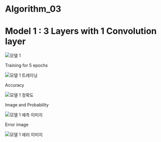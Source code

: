 # Algorithm_03

# Model 1 : 3 Layers with 1 Convolution layer

![모델 1](https://user-images.githubusercontent.com/62279323/83384564-7eb73280-a422-11ea-934e-9276be3eda41.PNG)

Training for 5 epochs

![모델 1 트레이닝](https://user-images.githubusercontent.com/62279323/83384588-870f6d80-a422-11ea-8a73-95c060856e39.PNG)

Accuracy

![모델 1 정확도](https://user-images.githubusercontent.com/62279323/83386419-06527080-a426-11ea-8c67-ac0c64c95620.PNG)

Image and Probability

![모델 1 예측 이미지](https://user-images.githubusercontent.com/62279323/83386426-09e5f780-a426-11ea-8e11-93bf0d0100cd.PNG)

Error image

![모델 1 에러 이미지](https://user-images.githubusercontent.com/62279323/83386431-0b172480-a426-11ea-8888-998b30137861.PNG)
